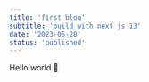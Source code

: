 ```yaml
---
title: 'first blog'
subtitle: 'build with next js 13'
date: '2023-05-28'
status: 'published'
---
```


Hello world 🥳